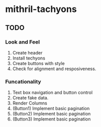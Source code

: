 # mithril-tachyons

## TODO

### Look and Feel

1. Create header
2. Install techyons
3. Create buttons with style
4. Check for alignment and resposiveness.

### Funcationality

1. Text box navigation and button control
2. Create fake data.
3. Render Columns
4. (Button1) Implement basic pagination
5. (Button2) Implement basic pagination
6. (Button3) Implement basic pagination

